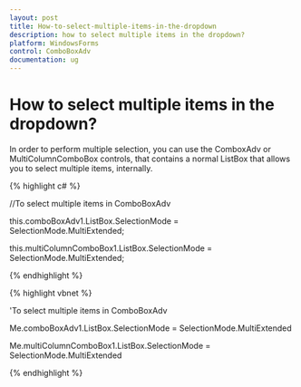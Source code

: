 ```yaml
---
layout: post
title: How-to-select-multiple-items-in-the-dropdown
description: how to select multiple items in the dropdown?
platform: WindowsForms
control: ComboBoxAdv
documentation: ug
---
```


# How to select multiple items in the dropdown?

In order to perform multiple selection, you can use the ComboxAdv or MultiColumnComboBox controls, that contains a normal ListBox that allows you to select multiple items, internally.



{% highlight c# %}




//To select multiple items in ComboBoxAdv

this.comboBoxAdv1.ListBox.SelectionMode = SelectionMode.MultiExtended;

this.multiColumnComboBox1.ListBox.SelectionMode = SelectionMode.MultiExtended;

{% endhighlight %}

{% highlight vbnet %}



'To select multiple items in ComboBoxAdv

 Me.comboBoxAdv1.ListBox.SelectionMode = SelectionMode.MultiExtended

 Me.multiColumnComboBox1.ListBox.SelectionMode = SelectionMode.MultiExtended


{% endhighlight %}
